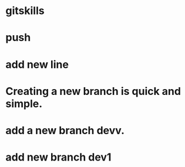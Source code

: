# gitskills
# push
# add new line
# Creating a new branch is quick and simple.
# add a new branch devv.
# add new branch dev1